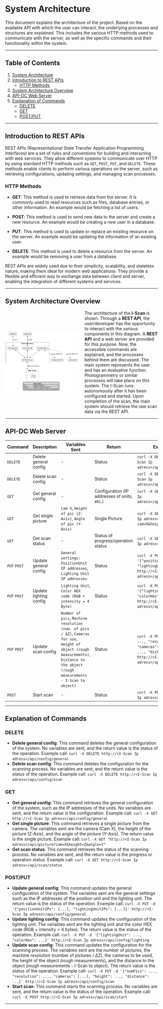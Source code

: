 
# System Architecture

This document explains the architecture of the project. Based on the available API with which the user can interact, the underlying processes and structures are explained. This includes the various HTTP methods used to communicate with the server, as well as the specific commands and their functionality within the system.

---

## Table of Contents

1. [System Architecture](#system-architecture)
2. [Introduction to REST APIs](#introduction-to-rest-apis)
    - [HTTP Methods](#http-methods)
3. [System Architecture Overview](#system-architecture-overview)
4. [API-DC Web Server](#api-dc-web-server)
5. [Explanation of Commands](#explanation-of-commands)
    - [DELETE](#delete)
    - [GET](#get)
    - [POST/PUT](#postput)

---

## Introduction to REST APIs

REST APIs (Representational State Transfer Application Programming Interfaces) are a set of rules and conventions for building and interacting with web services. They allow different systems to communicate over HTTP by using standard HTTP methods such as `GET`, `POST`, `PUT`, and `DELETE`. These methods enable clients to perform various operations on the server, such as retrieving configurations, updating settings, and managing scan processes.

### HTTP Methods

- **GET**: This method is used to retrieve data from the server. It is commonly used to read resources such as files, database entries, or other information. An example would be fetching a list of users.

- **POST**: This method is used to send new data to the server and create a new resource. An example would be creating a new user in a database.

- **PUT**: This method is used to update or replace an existing resource on the server. An example would be updating the information of an existing user.

- **DELETE**: This method is used to delete a resource from the server. An example would be removing a user from a database.

REST APIs are widely used due to their simplicity, scalability, and stateless nature, making them ideal for modern web applications. They provide a flexible and efficient way to exchange data between client and server, enabling the integration of different systems and services.

---

## System Architecture Overview

<div style="display: flex; align-items: center;">
    <div style="flex: 1;">
        <img src="https://github.com/Nr44suessauer/I-Scan/blob/main/docs/diagram/Architecture_Diagram/SystemArchitecture%20V3.0%20%20Http_server%20+%20Lightmodule.png?raw=true" alt="System Architecture">
    </div>
    <div style="flex: 1; padding-left: 20px;">
        The architecture of the <strong>I-Scan</strong> is shown. Through a <strong>REST API</strong>, the user/developer has the opportunity to interact with the various components in this diagram. A <strong>REST API</strong> and a web server are provided for this purpose. Now, the accessible commands are explained, and the processes behind them are discussed. The main system represents the user and has an evaluative function. Photogrammetry or similar processes will take place on this system. The I-Scan runs autonomously after it has been configured and started. Upon completion of the scan, the main system should retrieve the raw scan data via the REST API.
    </div>
</div>

---

## API-DC Web Server

| Command  | Description            | Variables Sent                                                                 | Return                                      | Example Call                                                                 |
|----------|------------------------|-------------------------------------------------------------------------------|---------------------------------------------|------------------------------------------------------------------------------|
| `DELETE` | Delete general config  | -                                                                             | Status                                      | `curl -X DELETE http://<I-Scan Ip adress>/api/config/general`                          |
| `DELETE` | Delete scan config     | -                                                                             | Status                                      | `curl -X DELETE http://<I-Scan Ip adress>/api/config/scan`                             |
| `GET`    | Get general config     | -                                                                             | Configuration (IP addresses of units, etc.) | `curl -X GET http://<I-Scan Ip adress>/api/config/general`                             |
| `GET`    | Get single picture     | `Cam X`, `Height of pic (Z-Axis)`, `Angle of pic (Y-Axis)`                     | Single Picture                              | `curl -X GET "http://<I-Scan Ip adress>/api/picture?cam=X&height=Z&angle=Y"`           |
| `GET`    | Get scan status        | -                                                                             | Status of progress/operation status         | `curl -X GET http://<I-Scan Ip adress>/api/scan/status`                                |
| `PUT` `POST`    | Update general config  | `General settings: PositionUnit IP addresses`, `Lighting Unit IP addresses`   | Status                                      | `curl -X PUT -d '{"positionUnitIPs": [...], "lightingUnitIPs": [...]}' http://<I-Scan Ip adress>/api/config/general` |
| `PUT` `POST` | Update lighting config | `Lighting Unit`, `Color HEX code (RGB + intensity = 4 Byte)`                  | Status                                      | `curl -X PUT -d '{"lightingUnit": ..., "colorHex": ...}' http://<I-Scan Ip adress>/api/config/lighting` |
| `PUT` `POST`| Update scan config     | `Number of pics`, `Machine resolution (num. of pics / ΔZ)`, `Cameras for use`, `Height of object (rough measurements)`, `Distance to the object (rough measurements - I-Scan to object)` | Status | `curl -X PUT -d '{"numPics": ..., "resolution": ..., "cameras": [...], "height": ..., "distance": ...}' http://<I-Scan Ip adress>/api/config/scan` |
| `POST`   | Start scan             | -                                                                             | Status                                      | `curl -X POST http://<I-Scan Ip adress>/api/scan/start`                                |

---

## Explanation of Commands

### DELETE

- **Delete general config**: This command deletes the general configuration of the system. No variables are sent, and the return value is the status of the operation. Example call: `curl -X DELETE http://<I-Scan Ip adress>/api/config/general`
- **Delete scan config**: This command deletes the configuration for the scanning process. No variables are sent, and the return value is the status of the operation. Example call: `curl -X DELETE http://<I-Scan Ip adress>/api/config/scan`

### GET

- **Get general config**: This command retrieves the general configuration of the system, such as the IP addresses of the units. No variables are sent, and the return value is the configuration. Example call: `curl -X GET http://<I-Scan Ip adress>/api/config/general`
- **Get single picture**: This command retrieves a single picture from the camera. The variables sent are the camera (Cam X), the height of the picture (Z-Axis), and the angle of the picture (Y-Axis). The return value is the single picture. Example call: `curl -X GET "http://<I-Scan Ip adress>/api/picture?cam=X&height=Z&angle=Y"`
- **Get scan status**: This command retrieves the status of the scanning process. No variables are sent, and the return value is the progress or operation status. Example call: `curl -X GET http://<I-Scan Ip adress>/api/scan/status`

### POST/PUT

- **Update general config**: This command updates the general configuration of the system. The variables sent are the general settings such as the IP addresses of the position unit and the lighting unit. The return value is the status of the operation. Example call: `curl -X PUT -d '{"positionUnitIPs": [...], "lightingUnitIPs": [...]}' http://<I-Scan Ip adress>/api/config/general`
- **Update lighting config**: This command updates the configuration of the lighting unit. The variables sent are the lighting unit and the color HEX code (RGB + intensity = 4 bytes). The return value is the status of the operation. Example call: `curl -X PUT -d '{"lightingUnit": ..., "colorHex": ...}' http://<I-Scan Ip adress>/api/config/lighting`
- **Update scan config**: This command updates the configuration for the scanning process. The variables sent are the number of pictures, the machine resolution (number of pictures / ΔZ), the cameras to be used, the height of the object (rough measurements), and the distance to the object (rough measurements - I-Scan to object). The return value is the status of the operation. Example call: `curl -X PUT -d '{"numPics": ..., "resolution": ..., "cameras": [...], "height": ..., "distance": ...}' http://<I-Scan Ip adress>/api/config/scan`
- **Start scan**: This command starts the scanning process. No variables are sent, and the return value is the status of the operation. Example call: `curl -X POST http://<I-Scan Ip adress>/api/scan/start`

---






